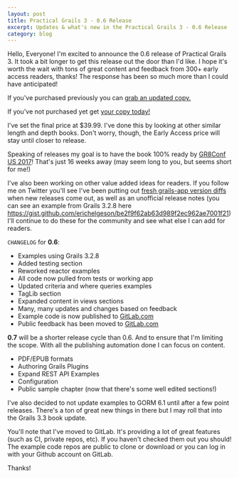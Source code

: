 ```yaml
---
layout: post
title: Practical Grails 3 - 0.6 Release
excerpt: Updates & what's new in the Practical Grails 3 - 0.6 Release
category: blog
---
```


Hello, Everyone! I'm excited to announce the 0.6 release of Practical Grails 3. It took a bit longer to get this release out the door than I'd like. I hope it's worth the wait with tons of great content and feedback from 300+ early access readers, thanks! The response has been so much more than I could have anticipated!

If you've purchased previously you can [grab an updated copy.](https://www.grails3book.com/resend.html)

If you've not purchased yet get [your copy today!](https://www.grails3book.com/early-access.html)

I've set the final price at $39.99. I've done this by looking at other similar length and depth books. Don't worry, though, the Early Access price will stay until closer to release.

Speaking of releases my goal is to have the book 100% ready by [GR8Conf US 2017](http://gr8conf.us/)! That's just 16 weeks away (may seem long to you, but seems short for me!)

I've also been working on other value added ideas for readers. If you follow me on Twitter you'll see I've been putting out [fresh grails-app version diffs](https://github.com/erichelgeson/grails-versions) when new releases come out, as well as an unofficial release notes (you can see an example from Grails 3.2.8 here https://gist.github.com/erichelgeson/be2f9f62ab63d989f2ec962ae7001f21) I'll continue to do these for the community and see what else I can add for readers.

`CHANGELOG` for **0.6**:

* Examples using Grails 3.2.8
* Added testing section
* Reworked reactor examples
* All code now pulled from tests or working app
* Updated criteria and where queries examples
* TagLib section
* Expanded content in views sections
* Many, many updates and changes based on feedback
* Example code is now published to [GitLab.com](https://gitlab.com/grails-3-book/)
* Public feedback has been moved to [GitLab.com](ttps://gitlab.com/grails-3-book/feedback)

**0.7** will be a shorter release cycle than 0.6. And to ensure that I'm limiting the scope. With all the publishing automation done I can focus on content.

* PDF/EPUB formats
* Authoring Grails Plugins
* Expand REST API Examples
* Configuration
* Public sample chapter (now that there's some well edited sections!)

I've also decided to not update examples to GORM 6.1 until after a few point releases. There's a ton of great new things in there but I may roll that into the Grails 3.3 book update.

You'll note that I've moved to GitLab. It's providing a lot of great features (such as CI, private repos, etc). If you haven't checked them out you should! The example code repos are public to clone or download or you can log in with your Github account on GitLab.

Thanks!
